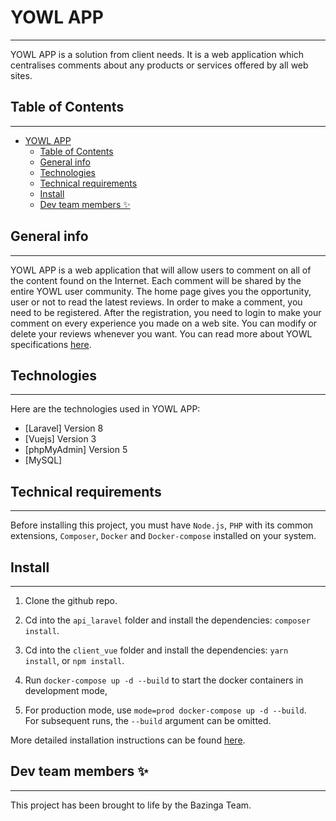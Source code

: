 # YOWL APP
***
YOWL APP is a solution from client needs. It is a web application which centralises comments about any products or services offered by all web sites.

## Table of Contents
***
- [YOWL APP](#yowl-app)
  - [Table of Contents](#table-of-contents)
  - [General info](#general-info)
  - [Technologies](#technologies)
  - [Technical requirements](#technical-requirements)
  - [Install](#install)
  - [Dev team members ✨](#dev-team-members-)

## General info
***
YOWL APP is a web application that will allow users to comment on all of the content found on the Internet. Each comment will be shared by the entire YOWL user community. The home page gives you the opportunity, user or not to read the latest reviews.
In order to make a comment, you need to be registered.
After the registration, you need to login to make your comment on every experience you made on a web site.
You can modify or delete your reviews whenever you want.
You can read more about YOWL specifications [here](documents/specifications.md).

## Technologies
***
Here are the technologies used in YOWL APP:
* [Laravel] Version 8
* [Vuejs] Version 3
* [phpMyAdmin] Version 5
* [MySQL]

## Technical requirements
***
Before installing this project, you must have ```Node.js```, ```PHP``` with its common extensions, ```Composer```, ```Docker``` and ```Docker-compose``` installed on your system.

## Install
***
1. Clone the github repo.

2. Cd into the `api_laravel` folder and install the dependencies: ```composer install```.

3. Cd into the ```client_vue``` folder and install the dependencies: ```yarn install```, or ```npm install```.

4. Run ```docker-compose up -d --build``` to start the docker containers in development mode,

5. For production mode, use ```mode=prod docker-compose up -d --build```.  
   For subsequent runs, the ```--build``` argument can be omitted.

More detailed installation instructions can be found [here](documents/installation.md).

## Dev team members ✨
***
This project has been brought to life by the Bazinga Team.
